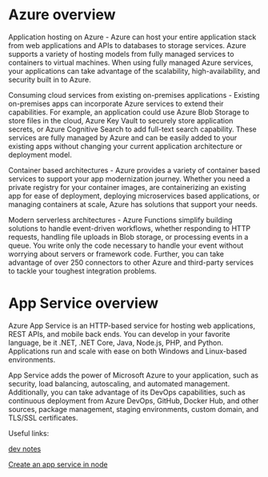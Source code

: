 # Azure overview

Application hosting on Azure - Azure can host your entire application stack from web applications and APIs to databases to storage services. Azure supports a variety of hosting models from fully managed services to containers to virtual machines. When using fully managed Azure services, your applications can take advantage of the scalability, high-availability, and security built in to Azure.

Consuming cloud services from existing on-premises applications - Existing on-premises apps can incorporate Azure services to extend their capabilities. For example, an application could use Azure Blob Storage to store files in the cloud, Azure Key Vault to securely store application secrets, or Azure Cognitive Search to add full-text search capability. These services are fully managed by Azure and can be easily added to your existing apps without changing your current application architecture or deployment model.

Container based architectures - Azure provides a variety of container based services to support your app modernization journey. Whether you need a private registry for your container images, are containerizing an existing app for ease of deployment, deploying microservices based applications, or managing containers at scale, Azure has solutions that support your needs.

Modern serverless architectures - Azure Functions simplify building solutions to handle event-driven workflows, whether responding to HTTP requests, handling file uploads in Blob storage, or processing events in a queue. You write only the code necessary to handle your event without worrying about servers or framework code. Further, you can take advantage of over 250 connectors to other Azure and third-party services to tackle your toughest integration problems.


# App Service overview

Azure App Service is an HTTP-based service for hosting web applications, REST APIs, and mobile back ends. You can develop in your favorite language, be it .NET, .NET Core, Java, Node.js, PHP, and Python. Applications run and scale with ease on both Windows and Linux-based environments.

App Service adds the power of Microsoft Azure to your application, such as security, load balancing, autoscaling, and automated management. Additionally, you can take advantage of its DevOps capabilities, such as continuous deployment from Azure DevOps, GitHub, Docker Hub, and other sources, package management, staging environments, custom domain, and TLS/SSL certificates.



Useful links:

[dev notes](https://learn.microsoft.com/en-us/azure/developer/intro/azure-developer-overview)

[Create an app service in node](https://learn.microsoft.com/en-us/azure/app-service/getting-started?pivots=stack-nodejs) 


